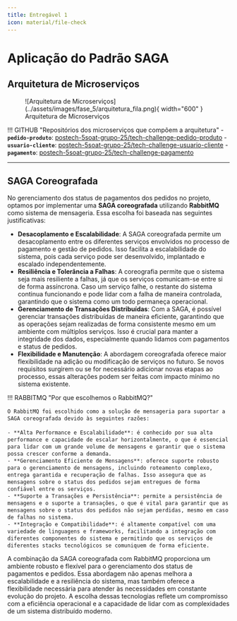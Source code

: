 ```yaml
---
title: Entregável 1
icon: material/file-check
---
```


# Aplicação do Padrão SAGA

## Arquitetura de Microserviços

<figure markdown>
  ![Arquitetura de Microserviços](../assets/images/fase_5/arquitetura_fila.png){ width="600" }
  <figcaption>Arquitetura de Microserviços</figcaption>
</figure>

!!! GITHUB "Repositórios dos microserviços que compõem a arquitetura"
    - **`pedido-produto`**: [postech-5soat-grupo-25/tech-challenge-pedido-produto](https://github.com/postech-5soat-grupo-25/tech-challenge-pedido-produto)
    - **`usuario-cliente`**: [postech-5soat-grupo-25/tech-challenge-usuario-cliente](https://github.com/postech-5soat-grupo-25/tech-challenge-usuario-cliente)
    - **`pagamento`**: [postech-5soat-grupo-25/tech-challenge-pagamento](https://github.com/postech-5soat-grupo-25/tech-challenge-pagamento)

---

## SAGA Coreografada

No gerenciamento dos status de pagamentos dos pedidos no projeto, optamos por implementar uma **SAGA coreografada** utilizando **RabbitMQ** como sistema de mensageria. Essa escolha foi baseada nas seguintes justificativas:

- **Desacoplamento e Escalabilidade**: A SAGA coreografada permite um desacoplamento entre os diferentes serviços envolvidos no processo de pagamento e gestão de pedidos. Isso facilita a escalabilidade do sistema, pois cada serviço pode ser desenvolvido, implantado e escalado independentemente.
- **Resiliência e Tolerância a Falhas**: A coreografia permite que o sistema seja mais resiliente a falhas, já que os serviços comunicam-se entre si de forma assíncrona. Caso um serviço falhe, o restante do sistema continua funcionando e pode lidar com a falha de maneira controlada, garantindo que o sistema como um todo permaneça operacional.
- **Gerenciamento de Transações Distribuídas**: Com a SAGA, é possível gerenciar transações distribuídas de maneira eficiente, garantindo que as operações sejam realizadas de forma consistente mesmo em um ambiente com múltiplos serviços. Isso é crucial para manter a integridade dos dados, especialmente quando lidamos com pagamentos e status de pedidos.
- **Flexibilidade e Manutenção**: A abordagem coreografada oferece maior flexibilidade na adição ou modificação de serviços no futuro. Se novos requisitos surgirem ou se for necessário adicionar novas etapas ao processo, essas alterações podem ser feitas com impacto mínimo no sistema existente.

!!! RABBITMQ "Por que escolhemos o RabbitMQ?"

    O RabbitMQ foi escolhido como a solução de mensageria para suportar a SAGA coreografada devido às seguintes razões:

    - **Alta Performance e Escalabilidade**: é conhecido por sua alta performance e capacidade de escalar horizontalmente, o que é essencial para lidar com um grande volume de mensagens e garantir que o sistema possa crescer conforme a demanda.
    - **Gerenciamento Eficiente de Mensagens**: oferece suporte robusto para o gerenciamento de mensagens, incluindo roteamento complexo, entrega garantida e recuperação de falhas. Isso assegura que as mensagens sobre o status dos pedidos sejam entregues de forma confiável entre os serviços.
    - **Suporte a Transações e Persistência**: permite a persistência de mensagens e o suporte a transações, o que é vital para garantir que as mensagens sobre o status dos pedidos não sejam perdidas, mesmo em caso de falhas no sistema.
    - **Integração e Compatibilidade**: é altamente compatível com uma variedade de linguagens e frameworks, facilitando a integração com diferentes componentes do sistema e permitindo que os serviços de diferentes stacks tecnológicos se comuniquem de forma eficiente.

A combinação da SAGA coreografada com RabbitMQ proporciona um ambiente robusto e flexível para o gerenciamento dos status de pagamentos e pedidos. Essa abordagem não apenas melhora a escalabilidade e a resiliência do sistema, mas também oferece a flexibilidade necessária para atender às necessidades em constante evolução do projeto. A escolha dessas tecnologias reflete um compromisso com a eficiência operacional e a capacidade de lidar com as complexidades de um sistema distribuído moderno.